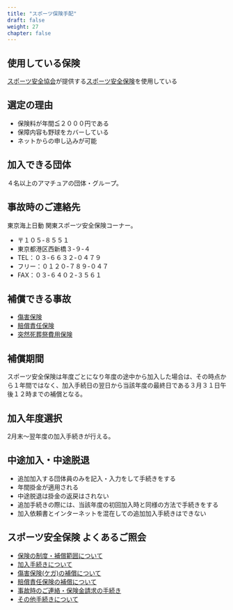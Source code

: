 ```yaml
---
title: "スポーツ保険手配"
draft: false
weight: 27
chapter: false
---
```



## 使用している保険
[スポーツ安全協会](https://www.sportsanzen.org/)が提供する[スポーツ安全保険](https://www.sportsanzen.org/hoken/)を使用している  

## 選定の理由
- 保険料が年間≦２０００円である
- 保障内容も野球をカバーしている
- ネットからの申し込みが可能

## 加入できる団体
４名以上のアマチュアの団体・グループ。  

## 事故時のご連絡先
東京海上日動 関東スポーツ安全保険コーナー。 
- 〒１０５-８５５１
- 東京都港区西新橋３-９-４
- TEL：０３-６６３２-０４７９
- フリー：０１２０-７８９-０４７ 
- FAX：０３-６４０２-３５６１
  
## 補償できる事故
- [傷害保険](https://www.sportsanzen.org/hoken/syougai.html)  
- [賠償責任保険](https://www.sportsanzen.org/hoken/baiseki.html)  
- [突然死葬祭費用保険](https://www.sportsanzen.org/hoken/sousaihiyo.html)  

## 補償期間
スポーツ安全保険は年度ごとになり年度の途中から加入した場合は、その時点から１年間ではなく、加入手続日の翌日から当該年度の最終日である３月３１日午後１２時までの補償となる。  

## 加入年度選択
2月末～翌年度の加入手続きが行える。 

## 中途加入・中途脱退
- 追加加入する団体員のみを記入・入力をして手続きをする
- 年間掛金が適用される
- 中途脱退は掛金の返戻はされない　　  
- 追加手続きの際には、当該年度の初回加入時と同様の方法で手続きをする
- 加入依頼書とインターネットを混在しての追加加入手続きはできない

## スポーツ安全保険 よくあるご照会
- [保険の制度・補償範囲について](https://www.sports-safety.jp/faq2017/?cat=2)  
- [加入手続きについて](https://www.sports-safety.jp/faq2017/?cat=4)  
- [傷害保険(ケガ)の補償について](https://www.sports-safety.jp/faq2017/?cat=5)  
- [賠償責任保険の補償について](https://www.sports-safety.jp/faq2017/?cat=6)  
- [事故時のご連絡・保険金請求の手続き](https://www.sports-safety.jp/faq2017/?cat=7)  
- [その他手続きについて](https://www.sports-safety.jp/faq2017/?cat=8)  

